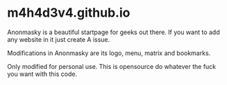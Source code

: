 # m4h4d3v4.github.io

Anonmasky is a beautiful startpage for geeks out there.
If you want to add any website in it just create A issue. 


Modifications in Anonmasky are its logo, menu, matrix and bookmarks.

Only modified for personal use. 
This is opensource do whatever the fuck you want with this code.

